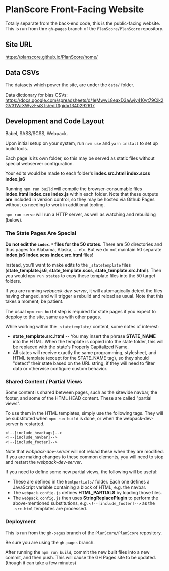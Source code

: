 # PlanScore Front-Facing Website

Totally separate from the back-end code, this is the public-facing website. This is run from thre `gh-pages` branch of the `PlanScore/PlanScore` repository.

## Site URL

https://planscore.github.io/PlanScore/home/



## Data CSVs

The datasets which power the site, are under the `data/` folder.

Data dictionary for bias CSVs: https://docs.google.com/spreadsheets/d/1eMwwL8eaxD3aAyiy410yt79Cik2GV31WrXWyzFsiSTs/edit#gid=1340292617


## Development and Code Layout

Babel, SASS/SCSS, Webpack.

Upon initial setup on your system, run `nvm use` and `yarn install` to set up build tools.

Each page is its own folder, so this may be served as static files without special webserver configuration.

Your edits would be made to each folder's **index.src.html** **index.scss** **index.js6**

Running `npm run build` will compile the browser-consumable files **index.html** **index.css** **index.js** within each folder. Note that these outputs **are** included in version control, so they may be hosted via Github Pages without us needing to work in additional tooling.

`npm run serve` will run a HTTP server, as well as watching and rebuilding (below).


### The State Pages Are Special

**Do not edit the `index.*` files for the 50 states.** There are 50 directories and thus pages for Alabama, Alaska, ... etc. But we do not maintain 50 separate **index.js6** **index.scss** **index.src.html** files!

Instead, you'll want to make edits to the `_statetemplate` files (**state_template.js6**, **state_template.scss**, **state_template.src.html**). Then you would `npm run states` to copy these template files into the 50 target folders.

If you are running *webpack-dev-server*, it will automagically detect the files having changed, and will trigger a rebuild and reload as usual. Note that this takes a moment; be patient.

The usual `npm run build` step is required for state pages if you expect to depploy to the site, same as with other pages.

While working within the `_statetemplate/` content, some notes of interest:
* **state_template.src.html** -- You may insert the phrase **STATE_NAME** into the HTML. When the template is copied into the state folder, this will be replaced with the state's Properly Capitalized Name.
* All states will receive exactly the same programming, stylesheet, and HTML template (except for the STATE_NAME tag), so they should "detect" their state based on the URL string, if they will need to filter data or otherwise configure custom behavior.


### Shared Content / Partial Views

Some content is shared between pages, such as the sitewide navbar, the footer, and some of the HTML HEAD content. These are called "partial views".

To use them in the HTML templates, simply use the following tags. They will be substituted when `npm run build` is done, or when the webpack-dev-server is restarted.
```
<!--[include_headtags]-->
<!--[include_navbar]-->
<!--[include_footer]-->
```

Note that *webpack-dev-server* will not reload these when they are modified. If you are making changes to these common elements, you will need to stop and restart the *webpack-dev-server*.

If you need to define some new partial views, the following will be useful:
* These are defined in the `htmlpartials/` folder. Each one defines a JavaScript variable containing a block of HTML, e.g. the navbar.
* The `webpack.config.js` defines **HTML_PARTIALS** by loading those files.
* The `webpack.config.js` then uses **StringReplacePlugin** to perform the above-mentioned substitutions, e.g. `<!--[include_footer]-->` as the `.src.html` templates are processed.


### Deployment

This is run from the `gh-pages` branch of the `PlanScore/PlanScore` repository.

Be sure you are using the `gh-pages` branch.

After running the `npm run build`, commit the new built files into a new commit, and then push. This will cause the GH Pages site to be updated. (though it can take a few minutes)
